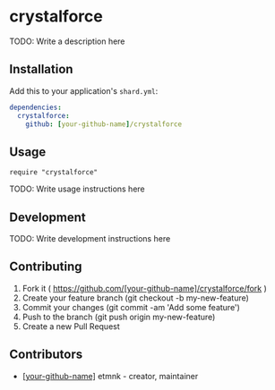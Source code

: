 # crystalforce

TODO: Write a description here

## Installation


Add this to your application's `shard.yml`:

```yaml
dependencies:
  crystalforce:
    github: [your-github-name]/crystalforce
```


## Usage


```crystal
require "crystalforce"
```


TODO: Write usage instructions here

## Development

TODO: Write development instructions here

## Contributing

1. Fork it ( https://github.com/[your-github-name]/crystalforce/fork )
2. Create your feature branch (git checkout -b my-new-feature)
3. Commit your changes (git commit -am 'Add some feature')
4. Push to the branch (git push origin my-new-feature)
5. Create a new Pull Request

## Contributors

- [[your-github-name]](https://github.com/[your-github-name]) etmnk - creator, maintainer
